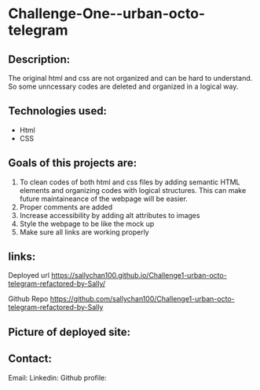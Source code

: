 # Challenge-One--urban-octo-telegram

## Description:
The original html and css are not organized and can be hard to understand. 
So some unncessary codes are deleted and organized in a logical way.

## Technologies used: 
* Html 
* CSS

## Goals of this projects are:
1. To clean codes of both html and css files by adding semantic HTML elements and organizing codes with logical structures. This can make future maintaineance of the webpage will be easier. 
2. Proper comments are added
3. Increase accessibility by adding alt attributes to images
4. Style the webpage to be like the mock up
5. Make sure all links are working properly 

## links:
Deployed url 
https://sallychan100.github.io/Challenge1-urban-octo-telegram-refactored-by-Sally/

Github Repo
https://github.com/sallychan100/Challenge1-urban-octo-telegram-refactored-by-Sally

## Picture of deployed site: 

## Contact:
Email: 
Linkedin: 
Github profile: 
